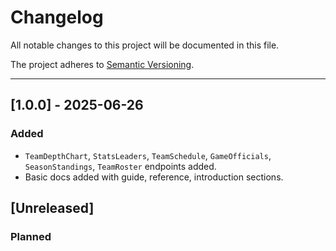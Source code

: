 # Changelog

All notable changes to this project will be documented in this file.

The project adheres to [Semantic Versioning](https://semver.org/spec/v2.0.0.html).


---


## **[1.0.0] - 2025-06-26**

### Added
- `TeamDepthChart`, `StatsLeaders`, `TeamSchedule`, `GameOfficials`, `SeasonStandings`, `TeamRoster` endpoints added. 
- Basic docs added with guide, reference, introduction sections. 


## **[Unreleased]**

### Planned